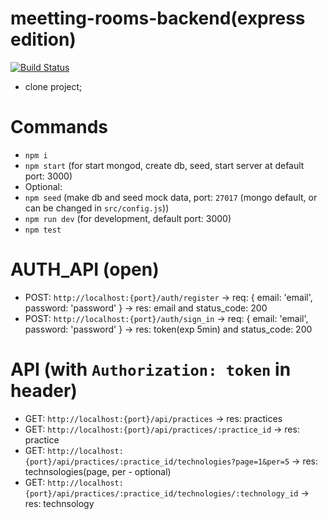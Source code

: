 # meetting-rooms-backend(express edition)

[![Build Status](https://travis-ci.org/chi-software/meeting-rooms-express.svg?branch=master)](https://travis-ci.org/chi-software/meeting-rooms-express)

- clone project;

# Commands
- `npm i`
- `npm start` (for start mongod, create db, seed, start server at default port: 3000)
- Optional: 
- `npm seed` (make db and seed mock data, port: `27017` (mongo default, or can be changed in `src/config.js`))
- `npm run dev` (for development, default port: 3000)
- `npm test`

# AUTH_API (open)
- POST: `http://localhost:{port}/auth/register` -> req: { email: 'email', password: 'password' } -> res: email and status_code: 200 
- POST: `http://localhost:{port}/auth/sign_in` -> req: { email: 'email', password: 'password' } -> res: token(exp 5min) and status_code: 200

# API (with `Authorization: token` in header)
- GET: `http://localhost:{port}/api/practices` -> res: practices
- GET: `http://localhost:{port}/api/practices/:practice_id` -> res: practice
- GET: `http://localhost:{port}/api/practices/:practice_id/technologies?page=1&per=5` -> res: technsologies(page, per - optional)
- GET: `http://localhost:{port}/api/practices/:practice_id/technologies/:technology_id` -> res: technsology

